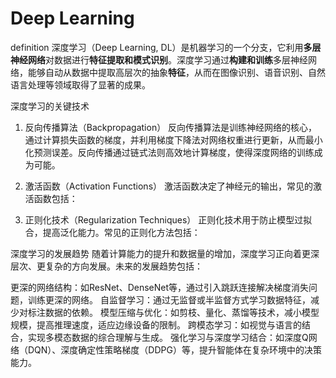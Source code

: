 # Deep Learning

definition
深度学习（Deep Learning, DL）是机器学习的一个分支，它利用**多层神经网络**对数据进行**特征提取和模式识别**。深度学习通过**构建和训练**多层神经网络，能够自动从数据中提取高层次的抽象**特征**，从而在图像识别、语音识别、自然语言处理等领域取得了显著的成果。

深度学习的关键技术
1. 反向传播算法（Backpropagation）
反向传播算法是训练神经网络的核心，通过计算损失函数的梯度，并利用梯度下降法对网络权重进行更新，从而最小化预测误差。反向传播通过链式法则高效地计算梯度，使得深度网络的训练成为可能。

2. 激活函数（Activation Functions）
激活函数决定了神经元的输出，常见的激活函数包括：

3. 正则化技术（Regularization Techniques）
正则化技术用于防止模型过拟合，提高泛化能力。常见的正则化方法包括：

深度学习的发展趋势
随着计算能力的提升和数据量的增加，深度学习正向着更深层次、更复杂的方向发展。未来的发展趋势包括：

更深的网络结构：如ResNet、DenseNet等，通过引入跳跃连接解决梯度消失问题，训练更深的网络。
自监督学习：通过无监督或半监督方式学习数据特征，减少对标注数据的依赖。
模型压缩与优化：如剪枝、量化、蒸馏等技术，减小模型规模，提高推理速度，适应边缘设备的限制。
跨模态学习：如视觉与语言的结合，实现多模态数据的综合理解与生成。
强化学习与深度学习结合：如深度Q网络（DQN）、深度确定性策略梯度（DDPG）等，提升智能体在复杂环境中的决策能力。
